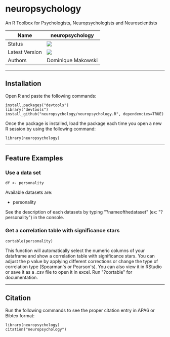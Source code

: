 # neuropsychology
An R Toolbox for Psychologists, Neuropsychologists and Neuroscientists

|Name|neuropsychology|
|----------------|---|
|Status|![](https://img.shields.io/badge/status-stable-brightgreen.svg)|
|Latest Version|![](https://img.shields.io/badge/version-0.1-brightgreen.svg)|
|Authors|Dominique Makowski|

---
## Installation

Open R and paste the following commands:

```
install.packages("devtools")
library("devtools")
install_github("neuropsychology/neuropsychology.R", dependencies=TRUE)
```

Once the package is installed, load the package each time you open a new R session by using the following command:

```
library(neuropsychology)
```

---
## Feature Examples

### Use a data set
```
df <- personality
```

Available datasets are:
- personality

See the description of each datasets by typing "?nameofthedataset" (ex: "?personality") in the console.

### Get a correlation table with significance stars
```
cortable(personality)
```
This function will automatically select the numeric columns of your dataframe and show a correlation table with significance stars.
You can adjust the p value by applying different corrections or change the type of correlation type (Spearman's or Pearson's). You can also view it in RStudio or save it as a .csv file to open it in excel. Run "?cortable" for documentation.

---
## Citation

Run the following commands to see the proper citation entry in APA6 or Bibtex format:
```
library(neuropsychology)
citation("neuropsychology")
```
